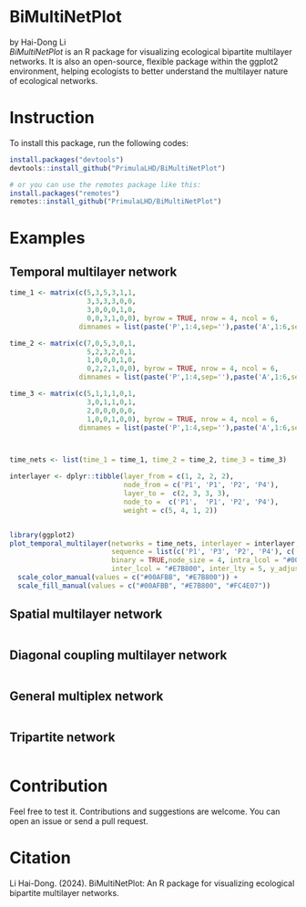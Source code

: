 # BiMultiNetPlot
by Hai-Dong Li  
*BiMultiNetPlot* is an R package for visualizing ecological bipartite multilayer networks. 
             It is also an open-source, flexible package within the ggplot2 environment, 
             helping ecologists to better understand the multilayer nature of ecological networks.

# Instruction
To install this package, run the following codes:
``` r 
install.packages("devtools")
devtools::install_github("PrimulaLHD/BiMultiNetPlot")

# or you can use the remotes package like this:
install.packages("remotes")
remotes::install_github("PrimulaLHD/BiMultiNetPlot")

```

# Examples      
## Temporal multilayer network
``` r
time_1 <- matrix(c(5,3,5,3,1,1,
                   3,3,3,3,0,0,
                   3,0,0,0,1,0,
                   0,0,3,1,0,0), byrow = TRUE, nrow = 4, ncol = 6,
                 dimnames = list(paste('P',1:4,sep=''),paste('A',1:6,sep='')))

time_2 <- matrix(c(7,0,5,3,0,1,
                   5,2,3,2,0,1,
                   1,0,0,0,1,0,
                   0,2,2,1,0,0), byrow = TRUE, nrow = 4, ncol = 6,
                 dimnames = list(paste('P',1:4,sep=''),paste('A',1:6,sep='')))

time_3 <- matrix(c(5,1,1,1,0,1,
                   3,0,1,1,0,1,
                   2,0,0,0,0,0,
                   1,0,0,1,0,0), byrow = TRUE, nrow = 4, ncol = 6,
                 dimnames = list(paste('P',1:4,sep=''),paste('A',1:6,sep='')))



time_nets <- list(time_1 = time_1, time_2 = time_2, time_3 = time_3)

interlayer <- dplyr::tibble(layer_from = c(1, 2, 2, 2),
                            node_from = c('P1', 'P1', 'P2', 'P4'),
                            layer_to =  c(2, 3, 3, 3),
                            node_to =  c('P1',  'P1', 'P2', 'P4'),
                            weight = c(5, 4, 1, 2))


library(ggplot2)
plot_temporal_multilayer(networks = time_nets, interlayer = interlayer,
                         sequence = list(c('P1', 'P3', 'P2', 'P4'), c('A3','A5' ,'A1', 'A2', 'A4', 'A6')),
                         binary = TRUE,node_size = 4, intra_lcol = "#00AFBB", label = TRUE,
                         inter_lcol = "#E7B800", inter_lty = 5, y_adjust = 2) +
  scale_color_manual(values = c("#00AFBB", "#E7B800")) +
  scale_fill_manual(values = c("#00AFBB", "#E7B800", "#FC4E07"))

```

## Spatial multilayer network       

``` r

```

## Diagonal coupling multilayer network       

``` r

```

## General multiplex network       

``` r

```

## Tripartite network       

``` r

```



















# Contribution              
Feel free to test it. Contributions and suggestions are welcome. You can open an issue or send a pull request.        

# Citation     
Li Hai-Dong. (2024). BiMultiNetPlot: An R package for visualizing ecological bipartite multilayer networks.    
